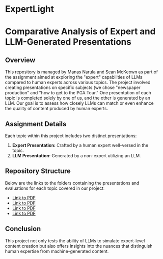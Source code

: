 # ExpertLight

# Comparative Analysis of Expert and LLM-Generated Presentations

## Overview

This repository is managed by Manas Narula and Sean McKeown as part of the assignment aimed at exploring the "expert" capabilities of LLMs compared to human experts across various topics. The project involved creating presentations on specific subjects (we chose "newspaper production" and "how to get to the PGA Tour." One presentation of each topic is completed solely by one of us, and the other is generated by an LLM. Our goal is to assess how closely LLMs can match or even enhance the quality of content produced by human experts.

## Assignment Details

Each topic within this project includes two distinct presentations:
1. **Expert Presentation:** Crafted by a human expert well-versed in the topic.
2. **LLM Presentation:** Generated by a non-expert utilizing an LLM.

## Repository Structure

Below are the links to the folders containing the presentations and evaluations for each topic covered in our project:

- [Link to PDF](./newsfake.pdf)
- [Link to PDF](./news.pdf)
- [Link to PDF](./golffake.pdf)
- [Link to PDF](./golf.pdf)

## Conclusion

This project not only tests the ability of LLMs to simulate expert-level content creation but also offers insights into the nuances that distinguish human expertise from machine-generated content. 

